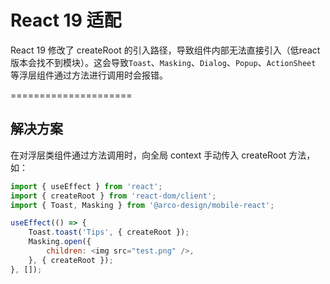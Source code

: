 # React 19 适配

React 19 修改了 createRoot 的引入路径，导致组件内部无法直接引入（低react版本会找不到模块）。这会导致`Toast`、`Masking`、`Dialog`、`Popup`、`ActionSheet` 等浮层组件通过方法进行调用时会报错。

=====================

## 解决方案


在对浮层类组件通过方法调用时，向全局 context 手动传入 createRoot 方法，如：

```js
import { useEffect } from 'react';
import { createRoot } from 'react-dom/client';
import { Toast, Masking } from '@arco-design/mobile-react';

useEffect(() => {
    Toast.toast('Tips', { createRoot });
    Masking.open({
        children: <img src="test.png" />,
    }, { createRoot });
}, []);
```
